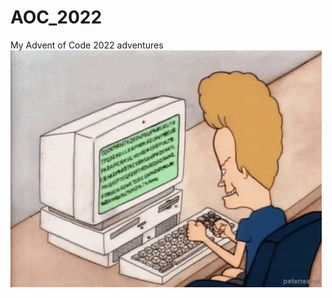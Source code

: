 # AOC_2022
My Advent of Code 2022 adventures</br>
![](https://github.com/m-xyz/AOC_2022/blob/main/beavis.gif)</br>
